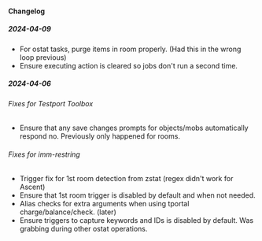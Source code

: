 #### Changelog

##### 2024-04-09
- For ostat tasks, purge items in room properly. (Had this in the wrong loop previous)
- Ensure executing action is cleared so jobs don't run a second time.

##### 2024-04-06
###### Fixes for Testport Toolbox
- Ensure that any save changes prompts for objects/mobs automatically respond no. Previously only happened for rooms.


###### Fixes for imm-restring
- Trigger fix for 1st room detection from zstat (regex didn't work for Ascent)
- Ensure that 1st room trigger is disabled by default and when not needed.
- Alias checks for extra arguments when using tportal charge/balance/check.
(later)
- Ensure triggers to capture keywords and IDs is disabled by default. Was grabbing during other ostat operations.
